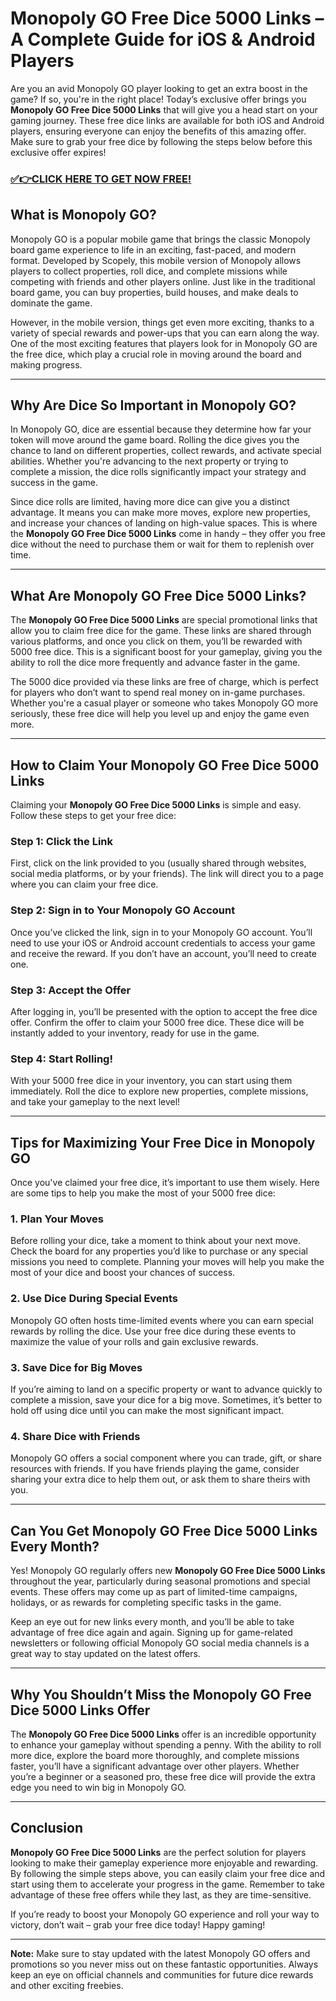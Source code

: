 # Monopoly GO Free Dice 5000 Links – A Complete Guide for iOS & Android Players

Are you an avid Monopoly GO player looking to get an extra boost in the game? If so, you're in the right place! Today’s exclusive offer brings you **Monopoly GO Free Dice 5000 Links** that will give you a head start on your gaming journey. These free dice links are available for both iOS and Android players, ensuring everyone can enjoy the benefits of this amazing offer. Make sure to grab your free dice by following the steps below before this exclusive offer expires!

### [✅👉CLICK HERE TO GET NOW FREE!](https://shorturl.at/YT89l)

## What is Monopoly GO?

Monopoly GO is a popular mobile game that brings the classic Monopoly board game experience to life in an exciting, fast-paced, and modern format. Developed by Scopely, this mobile version of Monopoly allows players to collect properties, roll dice, and complete missions while competing with friends and other players online. Just like in the traditional board game, you can buy properties, build houses, and make deals to dominate the game.

However, in the mobile version, things get even more exciting, thanks to a variety of special rewards and power-ups that you can earn along the way. One of the most exciting features that players look for in Monopoly GO are the free dice, which play a crucial role in moving around the board and making progress.

---

## Why Are Dice So Important in Monopoly GO?

In Monopoly GO, dice are essential because they determine how far your token will move around the game board. Rolling the dice gives you the chance to land on different properties, collect rewards, and activate special abilities. Whether you're advancing to the next property or trying to complete a mission, the dice rolls significantly impact your strategy and success in the game.

Since dice rolls are limited, having more dice can give you a distinct advantage. It means you can make more moves, explore new properties, and increase your chances of landing on high-value spaces. This is where the **Monopoly GO Free Dice 5000 Links** come in handy – they offer you free dice without the need to purchase them or wait for them to replenish over time.

---

## What Are Monopoly GO Free Dice 5000 Links?

The **Monopoly GO Free Dice 5000 Links** are special promotional links that allow you to claim free dice for the game. These links are shared through various platforms, and once you click on them, you’ll be rewarded with 5000 free dice. This is a significant boost for your gameplay, giving you the ability to roll the dice more frequently and advance faster in the game.

The 5000 dice provided via these links are free of charge, which is perfect for players who don’t want to spend real money on in-game purchases. Whether you're a casual player or someone who takes Monopoly GO more seriously, these free dice will help you level up and enjoy the game even more.

---

## How to Claim Your Monopoly GO Free Dice 5000 Links

Claiming your **Monopoly GO Free Dice 5000 Links** is simple and easy. Follow these steps to get your free dice:

### Step 1: Click the Link

First, click on the link provided to you (usually shared through websites, social media platforms, or by your friends). The link will direct you to a page where you can claim your free dice.

### Step 2: Sign in to Your Monopoly GO Account

Once you’ve clicked the link, sign in to your Monopoly GO account. You’ll need to use your iOS or Android account credentials to access your game and receive the reward. If you don’t have an account, you’ll need to create one.

### Step 3: Accept the Offer

After logging in, you’ll be presented with the option to accept the free dice offer. Confirm the offer to claim your 5000 free dice. These dice will be instantly added to your inventory, ready for use in the game.

### Step 4: Start Rolling!

With your 5000 free dice in your inventory, you can start using them immediately. Roll the dice to explore new properties, complete missions, and take your gameplay to the next level!

---

## Tips for Maximizing Your Free Dice in Monopoly GO

Once you've claimed your free dice, it’s important to use them wisely. Here are some tips to help you make the most of your 5000 free dice:

### 1. **Plan Your Moves**

Before rolling your dice, take a moment to think about your next move. Check the board for any properties you’d like to purchase or any special missions you need to complete. Planning your moves will help you make the most of your dice and boost your chances of success.

### 2. **Use Dice During Special Events**

Monopoly GO often hosts time-limited events where you can earn special rewards by rolling the dice. Use your free dice during these events to maximize the value of your rolls and gain exclusive rewards.

### 3. **Save Dice for Big Moves**

If you’re aiming to land on a specific property or want to advance quickly to complete a mission, save your dice for a big move. Sometimes, it’s better to hold off using dice until you can make the most significant impact.

### 4. **Share Dice with Friends**

Monopoly GO offers a social component where you can trade, gift, or share resources with friends. If you have friends playing the game, consider sharing your extra dice to help them out, or ask them to share theirs with you.

---

## Can You Get Monopoly GO Free Dice 5000 Links Every Month?

Yes! Monopoly GO regularly offers new **Monopoly GO Free Dice 5000 Links** throughout the year, particularly during seasonal promotions and special events. These offers may come up as part of limited-time campaigns, holidays, or as rewards for completing specific tasks in the game.

Keep an eye out for new links every month, and you’ll be able to take advantage of free dice again and again. Signing up for game-related newsletters or following official Monopoly GO social media channels is a great way to stay updated on the latest offers.

---

## Why You Shouldn’t Miss the Monopoly GO Free Dice 5000 Links Offer

The **Monopoly GO Free Dice 5000 Links** offer is an incredible opportunity to enhance your gameplay without spending a penny. With the ability to roll more dice, explore the board more thoroughly, and complete missions faster, you’ll have a significant advantage over other players. Whether you’re a beginner or a seasoned pro, these free dice will provide the extra edge you need to win big in Monopoly GO.

---

## Conclusion

**Monopoly GO Free Dice 5000 Links** are the perfect solution for players looking to make their gameplay experience more enjoyable and rewarding. By following the simple steps above, you can easily claim your free dice and start using them to accelerate your progress in the game. Remember to take advantage of these free offers while they last, as they are time-sensitive.

If you’re ready to boost your Monopoly GO experience and roll your way to victory, don’t wait – grab your free dice today! Happy gaming!

---

**Note:** Make sure to stay updated with the latest Monopoly GO offers and promotions so you never miss out on these fantastic opportunities. Always keep an eye on official channels and communities for future dice rewards and other exciting freebies.
